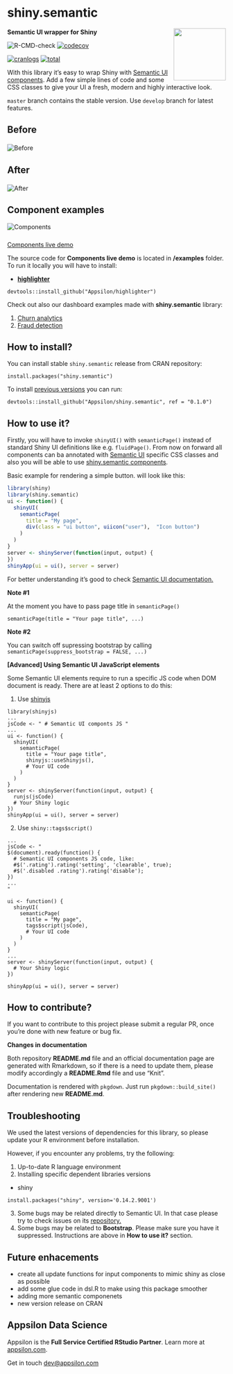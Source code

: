 
# shiny.semantic

<img src="man/figures/hexsticker.png" align="right" alt="" width="120" />

**Semantic UI wrapper for Shiny**

<!-- badges: start -->

![R-CMD-check](https://github.com/Appsilon/shiny.semantic/workflows/R-CMD-check/badge.svg)
[![codecov](https://codecov.io/gh/Appsilon/shiny.semantic/branch/master/graph/badge.svg)](https://codecov.io/gh/Appsilon/shiny.semantic)

[![cranlogs](https://cranlogs.r-pkg.org/badges/shiny.semantic)](https://CRAN.R-project.org/package=shiny.semantic)
[![total](https://cranlogs.r-pkg.org/badges/grand-total/shiny.semantic)](https://CRAN.R-project.org/package=shiny.semantic)
<!-- badges: end -->

With this library it’s easy to wrap Shiny with [Semantic UI
components](https://github.com/Semantic-Org/Semantic-UI). Add a few
simple lines of code and some CSS classes to give your UI a fresh,
modern and highly interactive look.

`master` branch contains the stable version. Use `develop` branch for
latest features.

<h2>

Before

</h2>

![Before](man/figures/ss_before.png)

<h2>

After

</h2>

![After](man/figures/ss_after.png)

## Component examples

![Components](man/figures/semantic_components.png)

<p style="text-align: center; font-size: x-large;">

<a href="https://demo.appsilon.ai/semantic/">Components live demo</a>

</p>

The source code for **Components live demo** is located in **/examples**
folder. To run it locally you will have to install:

  - [**highlighter**](https://github.com/Appsilon/highlighter)

<!-- end list -->

    devtools::install_github("Appsilon/highlighter")

Check out also our dashboard examples made with **shiny.semantic**
library:

1.  [Churn analytics](https://demo.appsilon.ai/churn)
2.  [Fraud detection](https://demo.appsilon.ai/frauds)

## How to install?

You can install stable `shiny.semantic` release from CRAN repository:

    install.packages("shiny.semantic")

To install [previous versions]() you can run:

    devtools::install_github("Appsilon/shiny.semantic", ref = "0.1.0")

## How to use it?

Firstly, you will have to invoke `shinyUI()` with `semanticPage()`
instead of standard Shiny UI definitions like e.g. `fluidPage()`. From
now on forward all components can ba annotated with [Semantic
UI](http://semantic-ui.com/introduction/getting-started.html) specific
CSS classes and also you will be able to use [shiny.semantic
components](https://demo.appsilon.ai/semantic/).

Basic example for rendering a simple button. will look like this:

``` r
library(shiny)
library(shiny.semantic)
ui <- function() {
  shinyUI(
    semanticPage(
      title = "My page",
      div(class = "ui button", uiicon("user"),  "Icon button")
    )
  )
}
server <- shinyServer(function(input, output) {
})
shinyApp(ui = ui(), server = server)
```

For better understanding it’s good to check [Semantic UI
documentation.](http://semantic-ui.com/introduction/getting-started.html)

**Note \#1**

At the moment you have to pass page title in `semanticPage()`

    semanticPage(title = "Your page title", ...)

**Note \#2**

You can switch off supressing bootstrap by calling
`semanticPage(suppress_bootstrap = FALSE, ...)`

**\[Advanced\] Using Semantic UI JavaScript elements**

Some Semantic UI elements require to run a specific JS code when DOM
document is ready. There are at least 2 options to do this:

1.  Use [shinyjs](https://github.com/daattali/shinyjs)

<!-- end list -->

    library(shinyjs)
    ...
    jsCode <- " # Semantic UI componts JS "
    ...
    ui <- function() {
      shinyUI(
        semanticPage(
          title = "Your page title",
          shinyjs::useShinyjs(),
          # Your UI code
        )
      )
    }
    server <- shinyServer(function(input, output) {
      runjs(jsCode)
      # Your Shiny logic
    })
    shinyApp(ui = ui(), server = server)

2.  Use `shiny::tags$script()`

<!-- end list -->

    ...
    jsCode <- "
    $(document).ready(function() {
      # Semantic UI components JS code, like:
      #$('.rating').rating('setting', 'clearable', true);
      #$('.disabled .rating').rating('disable');
    })
    ...
    "
    
    ui <- function() {
      shinyUI(
        semanticPage(
          title = "My page",
          tags$script(jsCode),
          # Your UI code
        )
      )
    }
    ...
    server <- shinyServer(function(input, output) {
      # Your Shiny logic
    })
    
    shinyApp(ui = ui(), server = server)

## How to contribute?

If you want to contribute to this project please submit a regular PR,
once you’re done with new feature or bug fix.<br>

**Changes in documentation**

Both repository **README.md** file and an official documentation page
are generated with Rmarkdown, so if there is a need to update them,
please modify accordingly a **README.Rmd** file and use “Knit”.

Documentation is rendered with `pkgdown`. Just run
`pkgdown::build_site()` after rendering new **README.md**.

## Troubleshooting

We used the latest versions of dependencies for this library, so please
update your R environment before installation.

However, if you encounter any problems, try the following:

1.  Up-to-date R language environment
2.  Installing specific dependent libraries versions

<!-- end list -->

  - shiny

<!-- end list -->

    install.packages("shiny", version='0.14.2.9001')

3.  Some bugs may be related directly to Semantic UI. In that case
    please try to check issues on its
    [repository.](https://github.com/Semantic-Org/Semantic-UI)
4.  Some bugs may be related to **Bootstrap**. Please make sure you have
    it suppressed. Instructions are above in **How to use it?** section.

## Future enhacements

  - create all update functions for input components to mimic shiny as
    close as possible
  - add some glue code in dsl.R to make using this package smoother
  - adding more semantic componenets
  - new version release on CRAN

## Appsilon Data Science

Appsilon is the **Full Service Certified RStudio Partner**. Learn more
at [appsilon.com](https://appsilon.com).

Get in touch [dev@appsilon.com](dev@appsilon.com)
